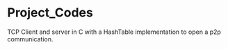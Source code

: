 # Project_Codes
TCP Client and server in C with a HashTable implementation to open a p2p communication.
